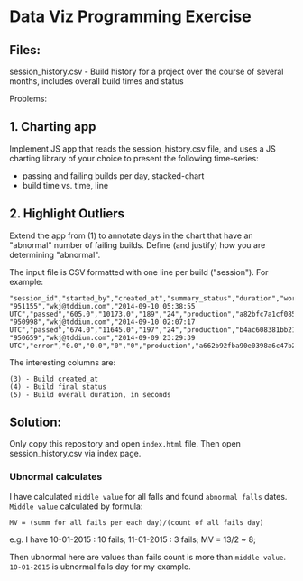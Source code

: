 # Data Viz Programming Exercise

## Files:

session_history.csv 	- Build history for a project over the course of several months, includes overall build times and status

Problems:

## 1. Charting app

Implement JS app that reads the session_history.csv file, and uses a JS charting library of your choice to present the following time-series:

   - passing and failing builds per day, stacked-chart
   - build time vs. time, line

## 2. Highlight Outliers

Extend the app from (1) to annotate days in the chart that have an "abnormal" number of failing builds.  Define (and justify) how you are determining "abnormal".

The input file is CSV formatted with one line per build ("session").  For example:

~~~
"session_id","started_by","created_at","summary_status","duration","worker_time","bundle_time","num_workers","branch","commit_id","started_tests_count","passed_tests_count","failed_tests_count","pending_tests_count","skipped_tests_count","error_tests_count"
"951155","wkj@tddium.com","2014-09-10 05:38:55 UTC","passed","605.0","10173.0","189","24","production","a82bfc7a1cf085bd72d99651cac5b6c563846581","0","311","0","3","0","0"
"950998","wkj@tddium.com","2014-09-10 02:07:17 UTC","passed","674.0","11645.0","197","24","production","b4ac608381bb216ff98366009bbee647eae948aa","0","311","0","3","0","0"
"950659","wkj@tddium.com","2014-09-09 23:29:39 UTC","error","0.0","0.0","0","0","production","a662b92fba90e0398a6c47b2db99307c1c60593b","0","0","0","0","0","314"
~~~

The interesting columns are:

    (3) - Build created_at
    (4) - Build final status
    (5) - Build overall duration, in seconds

## Solution:

Only copy this repository and open `index.html` file. Then open session_history.csv via index page.

### Ubnormal calculates
I have calculated `middle value` for all falls and found `abnormal falls` dates.
`Middle value` calculated by formula:

~~~
MV = (summ for all fails per each day)/(count of all fails day)
~~~
e.g. I have 10-01-2015 : 10 fails; 11-01-2015 : 3 fails;
MV = 13/2 ~ 8;

Then ubnormal here are values than fails count is more than `middle value`.
`10-01-2015` is ubnormal fails day for my example.